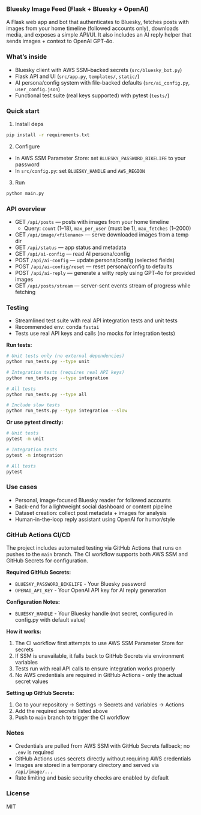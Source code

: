 ### Bluesky Image Feed (Flask + Bluesky + OpenAI)

A Flask web app and bot that authenticates to Bluesky, fetches posts with images from your home timeline (followed accounts only), downloads media, and exposes a simple API/UI. It also includes an AI reply helper that sends images + context to OpenAI GPT‑4o.

### What’s inside
- Bluesky client with AWS SSM–backed secrets (`src/bluesky_bot.py`)
- Flask API and UI (`src/app.py`, `templates/`, `static/`)
- AI persona/config system with file-backed defaults (`src/ai_config.py`, `user_config.json`)
- Functional test suite (real keys supported) with pytest (`tests/`)

### Quick start
1) Install deps
```bash
pip install -r requirements.txt
```
2) Configure
- In AWS SSM Parameter Store: set `BLUESKY_PASSWORD_BIKELIFE` to your password
- In `src/config.py`: set `BLUESKY_HANDLE` and `AWS_REGION`
3) Run
```bash
python main.py
```

### API overview
- GET `/api/posts` — posts with images from your home timeline
  - Query: `count` (1–18), `max_per_user` (must be 1), `max_fetches` (1–2000)
- GET `/api/image/<filename>` — serve downloaded images from a temp dir
- GET `/api/status` — app status and metadata
- GET `/api/ai-config` — read AI persona/config
- POST `/api/ai-config` — update persona/config (selected fields)
- POST `/api/ai-config/reset` — reset persona/config to defaults
- POST `/api/ai-reply` — generate a witty reply using GPT‑4o for provided images
- GET `/api/posts/stream` — server-sent events stream of progress while fetching

### Testing
- Streamlined test suite with real API integration tests and unit tests
- Recommended env: conda `fastai`
- Tests use real API keys and calls (no mocks for integration tests)

**Run tests:**
```bash
# Unit tests only (no external dependencies)
python run_tests.py --type unit

# Integration tests (requires real API keys)
python run_tests.py --type integration

# All tests
python run_tests.py --type all

# Include slow tests
python run_tests.py --type integration --slow
```

**Or use pytest directly:**
```bash
# Unit tests
pytest -m unit

# Integration tests  
pytest -m integration

# All tests
pytest
```

### Use cases
- Personal, image‑focused Bluesky reader for followed accounts
- Back-end for a lightweight social dashboard or content pipeline
- Dataset creation: collect post metadata + images for analysis
- Human-in-the-loop reply assistant using OpenAI for humor/style

### GitHub Actions CI/CD

The project includes automated testing via GitHub Actions that runs on pushes to the `main` branch. The CI workflow supports both AWS SSM and GitHub Secrets for configuration.

**Required GitHub Secrets:**
- `BLUESKY_PASSWORD_BIKELIFE` - Your Bluesky password
- `OPENAI_API_KEY` - Your OpenAI API key for AI reply generation

**Configuration Notes:**
- `BLUESKY_HANDLE` - Your Bluesky handle (not secret, configured in config.py with default value)

**How it works:**
1. The CI workflow first attempts to use AWS SSM Parameter Store for secrets
2. If SSM is unavailable, it falls back to GitHub Secrets via environment variables
3. Tests run with real API calls to ensure integration works properly
4. No AWS credentials are required in GitHub Actions - only the actual secret values

**Setting up GitHub Secrets:**
1. Go to your repository → Settings → Secrets and variables → Actions
2. Add the required secrets listed above
3. Push to `main` branch to trigger the CI workflow

### Notes
- Credentials are pulled from AWS SSM with GitHub Secrets fallback; no `.env` is required
- GitHub Actions uses secrets directly without requiring AWS credentials
- Images are stored in a temporary directory and served via `/api/image/...`
- Rate limiting and basic security checks are enabled by default

### License
MIT